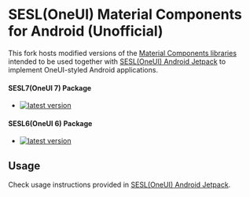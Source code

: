 # SESL(OneUI) Material Components for Android (Unofficial)

This fork hosts modified versions of the [Material Components libraries](https://github.com/material-components/material-components-android) intended to be used together with [SESL(OneUI) Android Jetpack](https://github.com/tribalfs/sesl-androidx) to implement OneUI-styled Android applications.

#### SESL7(OneUI 7) Package
- [![latest version](https://img.shields.io/badge/sesl.com.google.android.material:material-1.12.0%2B1.0.39--sesl7%2Brev5-blue?logo=GitHub)](https://github.com/tribalfs/sesl-material-components-android/packages/2110054)


#### SESL6(OneUI 6) Package
- [![latest version](https://img.shields.io/badge/sesl.com.google.android.material:material-1.12.0%2B1.0.23--sesl6%2Brev3-blue?logo=GitHub)](https://github.com/tribalfs/sesl-material-components-android/packages/2110054)


## Usage
Check usage instructions provided in [SESL(OneUI) Android Jetpack](https://github.com/tribalfs/sesl-androidx#usage).


